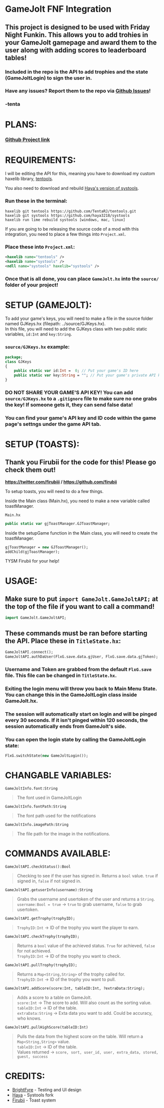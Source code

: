 # GameJolt FNF Integration

## This project is designed to be used with **Friday Night Funkin**. This allows you to add trohies in your GameJolt gamepage and award them to the user along with adding scores to leaderboard tables!

### Included in the repo is the API to add trophies and the state (GameJoltLogin) to sign the user in.

### Have any issues? Report them to the repo via <a href="https://github.com/TentaRJ/GameJolt-FNF-Integration/issues">Github Issues</a>!

### -tenta

# PLANS:

### <a href="https://github.com/TentaRJ/GameJolt-FNF-Integration/projects/1">Github Project link</a>

# REQUIREMENTS:

I will be editing the API for this, meaning you have to download my custom haxelib library, <a href="https://github.com/TentaRJ/tentools">tentools</a>. 

You also need to download and rebuild <a href="https://github.com/haya3218/systools">Haya's version of systools</a>.

### Run these in the terminal:
```
haxelib git tentools https://github.com/TentaRJ/tentools.git
haxelib git systools https://github.com/haya3218/systools
haxelib run lime rebuild systools [windows, mac, linux]
```

If you are going to be releasing the source code of a mod with this integration, you need to place a few things into `Project.xml`.
### Place these into `Project.xml`:
```xml
<haxelib name="tentools" />
<haxelib name="systools" />
<ndll name="systools" haxelib="systools" />
```

### Once that is all done, you can place `GameJolt.hx` into the `source/` folder of your project!

# SETUP (GAMEJOLT):
To add your game's keys, you will need to make a file in the source folder named GJKeys.hx (filepath: ../source/GJKeys.hx).
<br>
In this file, you will need to add the GJKeys class with two public static variables, `id:Int` and `key:String`.

### `source/GJKeys.hx` example:
```hx
package;
class GJKeys
{
    public static var id:Int = 	0; // Put your game's ID here
    public static var key:String = ""; // Put your game's private API key here
}
```
### **DO NOT SHARE YOUR GAME'S API KEY! You can add `source/GJKeys.hx` to a `.gitignore` file to make sure no one grabs the key! If someone gets it, they can send false data!**

### You can find your game's API key and ID code within the game page's settngs under the game API tab.

# SETUP (TOASTS):

## **Thank you Firubii for the code for this! Please go check them out!**
**https://twitter.com/firubiii / https://github.com/firubii**

To setup toasts, you will need to do a few things.

Inside the Main class (Main.hx), you need to make a new variable called toastManager.

`Main.hx`
```haxe
public static var gjToastManager.GJToastManager;
```

Inside the setupGame function in the Main class, you will need to create the toastManager.
```haxe
gjToastManager = new GJToastManager();
addChild(gjToastManager);
```

TYSM Firubii for your help!

# USAGE:

## Make sure to put `import GameJolt.GameJoltAPI;` at the top of the file if you want to call a command!

```hx
import GameJolt.GameJoltAPI;
```

## These commands **must** be ran before starting the API. Place these in `TitleState.hx`:

```hx
GameJoltAPI.connect();
GameJoltAPI.authDaUser(FlxG.save.data.gjUser, FlxG.save.data.gjToken);
```

### Username and Token are grabbed from the default `FlxG.save` file. This file can be changed in `TitleState.hx`.

### Exiting the login menu will throw you back to Main Menu State. You can change this in the GameJoltLogin class inside GameJolt.hx.

### The session will automatically start on login and will be pinged every 30 seconds. If it isn't pinged within 120 seconds, the session automatically ends from GameJolt's side.

### You can open the login state by calling the GameJoltLogin state:
```hx
FlxG.switchState(new GameJoltLogin());
```

# CHANGABLE VARIABLES:

`GameJoltInfo.font:String`
> The font used in GameJoltLogin

`GameJoltInfo.fontPath:String`
> The font path used for the notifications

`GameJoltInfo.imagePath:String`
> The file path for the image in the notifications.

# COMMANDS AVAILABLE:

`GameJoltAPI.checkStatus():Bool`
> Checking to see if the user has signed in. Returns a `bool` value. `true` if signed in, `false` if not signed in.

`GameJoltAPI.getuserInfo(username):String`
> Grabs the username and usertoken of the user and returns a `String`.<br>
> `username:Bool = true` -> `true` to grab username, `false` to grab usertoken.

`GameJoltAPI.getTrophy(trophyID);`
> `TrophyID:Int` -> ID of the trophy you want the player to earn.

`GameJoltAPI.checkTrophy(trophyID);`
> Returns a `bool` value of the achieved status. `True` for achieved, `false` for not achieved.<br>
> `TrophyID:Int` -> ID of the trophy you want to check.

`GameJoltAPI.pullTrophy(trophyID);`
> Returns a `Map<String,String>` of the trophy called for.<br>
> `TrophyID:Int` -> ID of the trophy you want to pull.

`GameJoltAPI.addScore(score:Int, tableID:Int, ?extraData:String);`
> Adds a score to a table on GameJolt.<br>
> `score:Int` -> The score to add. Will also count as the sorting value.<br>
> `tableID:Int` -> ID of the table.<br>
> `extraData:String` -> Exta data you want to add. Could be accuracy, who knows.

`GameJoltAPI.pullHighScore(tableID:Int)`
> Pulls the data from the highest score on the table. Will return a `Map<String,String>` value.<br>
> `tableID:Int` -> ID of the table.<br>
> Values returned -> `score, sort, user_id, user, extra_data, stored, guest, success`

# CREDITS:

- <a href = "https://github.com/brightfyregit">BrightFyre</a> - Testing and UI design
- <a href ="https://github.com/haya3218">Haya</a> - Systools fork
- <a href = "https://github.com/firubii">Firubii</a> - Toast system

